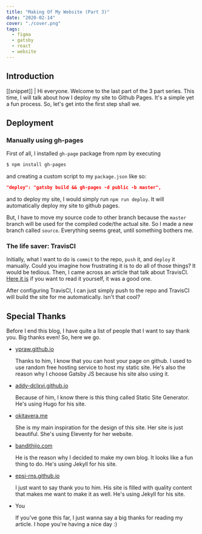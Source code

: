 ```yaml
---
title: "Making Of My Website (Part 3)"
date: "2020-02-14"
cover: "./cover.png"
tags:
  - figma
  - gatsby
  - react
  - website
---
```


## Introduction
[[snippet]]
| Hi everyone. Welcome to the last part of the 3 part series. This time, I will talk about how I deploy my site to Github Pages. It's a simple yet a fun process. So, let's get into the first step shall we.

## Deployment
### Manually using gh-pages
First of all, I installed `gh-page` package from npm by executing
``` bash
$ npm install gh-pages
```
and creating a custom script to my `package.json` like so:
``` json
"deploy": "gatsby build && gh-pages -d public -b master",
```
and to deploy my site, I would simply run `npm run deploy`. It will automatically deploy my site to github pages.


But, I have to move my source code to other branch because the `master` branch will be used for the compiled code/the actual site. So I made a new branch called `source`. Everything seems great, until something bothers me.

### The life saver: TravisCI
Initially, what I want to do is `commit` to the repo, `push` it, and `deploy` it manually. Could you imagine how frustrating it is to do all of those things? It would be tedious. Then, I came across an article that talk about TravisCI. [Here it is](https://okitavera.me/article/github-pages-static-site-generator-and-travisci/) if you want to read it yourself, it was a good one.


After configuring TravisCI, I can just simply push to the repo and TravisCI will build the site for me automatically. Isn't that cool?

## Special Thanks
Before I end this blog, I have quite a list of people that I want to say thank you. Big thanks even! So, here we go.

- [ypraw.github.io](https://ypraw.github.io)

    Thanks to him, I know that you can host your page on github. I used to use random free hosting service to host my static site. He's also the reason why I choose Gatsby JS because his site also using it.

- [addy-dclxvi.github.io](https://addy-dclxvi.github.io)

    Because of him, I know there is this thing called Static Site Generator. He's using Hugo for his site.

- [okitavera.me](https://okitavera.me)

    She is my main inspiration for the design of this site. Her site is just beautiful. She's using Eleventy for her website.

- [bandithijo.com](https://bandithijo.com)

    He is the reason why I decided to make my own blog. It looks like a fun thing to do. He's using Jekyll for his site.

- [epsi-rns.github.io](https://epsi-rns.github.io)

    I just want to say thank you to him. His site is filled with quality content that makes me want to make it as well. He's using Jekyll for his site.

- You

    If you've gone this far, I just wanna say a big thanks for reading my article. I hope you're having a nice day :)
